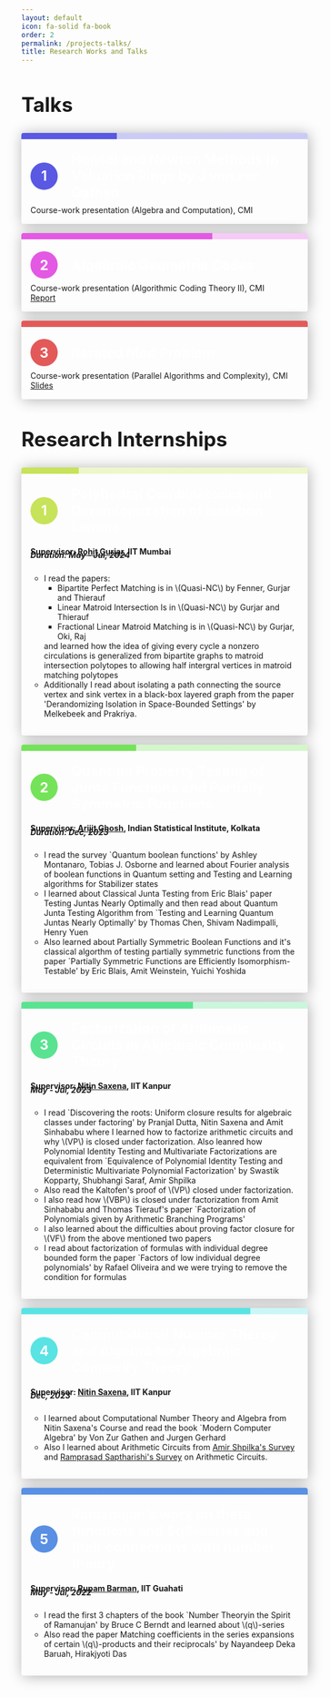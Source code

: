 ```yaml
---
layout: default
icon: fa-solid fa-book
order: 2
permalink: /projects-talks/
title: Research Works and Talks
---
```


<!-- <style>
@import url('https://fonts.googleapis.com/css2?family=Space+Mono:ital,wght@0,400;0,700;1,400;1,700&display=swap');

body { 
  /* font-family: 'Space Mono', monospace;  */
  display: flex;
  flex-direction: column;

ol.alternating-colors {
  counter-reset: list-counter;
}

ol.alternating-colors li {
  color: #fff7d1;
  padding-left: 16px;fff
  margin-top: 24px;
  position: relative;
  font-size: 16px;
  line-height: 20px;
  list-style: none; /* Remove default list styling */
  counter-increment: list-counter;
}

ol.alternating-colors li::before {
  content: counter(list-counter);
  display: flex;
  align-items: center;
  justify-content: center;
  height: 42px;
  width: 42px;
  border-radius: 50%;
  border: 2px solid #ddd;
  position: absolute;
  top: 0;
  left: -56px; /* Adjusted to position the circle correctly */
  text-align: center;
  vertical-align: middle;
  /* background-color: #fff; Optional: background color for better visibility */
  color: #fff; /* Optional: color for the counter text */
}

ol.alternating-colors li:nth-child(odd)::before {
  border-color: #0BAD02;
}

ol.alternating-colors li:nth-child(even)::before {
  border-color: #2378D5;
}

strong {
  color: #ffffff;
}

</style>

<body>
<ol class="alternating-colors">
  <li>
    <strong>Half-Life 2</strong>
    <p>Fight aliens, wear a head crab, learn about gravity</p>
  </li>
  <li>
    <strong>Halo: Combat Evolved</strong>
    <p>Fight aliens, wear an AI, learn about screen peeking siblings</p>
  </li>
  <li>
    <strong>Team Fortress 2</strong>
    <p>Fight non-alien residents, wear hats, learn about teamwork</p>
  </li>
  <li>
    <strong>Tribes</strong>
    <p>Ski, slip, and slide your way to victory</p>
  </li>
</ol>
</body> -->
<script type="text/javascript"
        src="http://cdn.mathjax.org/mathjax/latest/MathJax.js?config=TeX-AMS-MML_HTMLorMML">
</script>


<style>
p.newlist {
  margin: 0rem;
  /* line-height: 1.6; */
}

ol.newlist {
  list-style: none;
  counter-reset: list;
  padding: 0 0rem;
}

li.newlist {
  --stop: calc(100% / var(--length) * var(--i));
  --l: 62%;
  --l2: 88%;
  --h: calc((var(--i) - 9) * (180 / var(--length)));
  --c1: hsl(var(--h), 71%, var(--l));
  --c2: hsl(var(--h), 71%, var(--l2));

  position: relative;
  counter-increment: list;
  /* max-width: 45rem; */
  margin: 1rem auto;
  /* padding: 2rem 1rem 1rem; */
  box-shadow: 0.1rem 0.1rem 1.5rem rgba(0, 0, 0, 0.3);
  border-radius: 0.25rem;
  overflow: hidden;
  /* background-color: white; */
}

li.newlist::before {
  content: '';
  display: block;
  width: 100%;
  height: 0.7rem;
  position: absolute;
  top: 0;
  left: 0;
  background: linear-gradient(to right, var(--c1) var(--stop), var(--c2) var(--stop));
}

h3.newlist {
  display: flex;
  align-items: center; /* Change this to center */
  margin: 0 0 3rem;
  color: white;
}

h3.newlist::before {
  display: flex;
  justify-content: center;
  align-items: center;
  flex: 0 0 auto;
  margin-right: 1rem;
  width: 3rem;
  height: 3rem;
  content: counter(list);
  /* padding: 1rem; */
  border-radius: 50%;
  background-color: var(--c1);
  color: white;
}

@media (min-width: 30em) {
  li.newlist {
    /* margin: 3rem auto; */
    padding: 2rem 1rem 1rem;
  }

  h3.newlist {
    font-size: 1.5rem;
    margin: 0 0 0.5rem;
  }

  h3.newlist::before {
    margin-right: 1.5rem;
  }
}
.right{
    float:right;
}

.left{
    float:left;
}
</style>


<body>
<h2 style="font-size:2.5em;">Talks</h2>
<ol class="newlist" style="--length: 3" role="list">
<li class="newlist" style="--i: 1">
<h3 class="newlist">Hensel and Newton Methods in Valuation Rings by J von zur Gathen</h3>
<p class="newlist">
Course-work presentation (Algebra and Computation), CMI
</p>
</li>
<li class="newlist" style="--i: 2">
<h3 class="newlist">Algebraic Geometric Codes</h3>
<p class="newlist">
Course-work presentation (Algorithmic Coding Theory II), CMI
</p>
<p class="newlist">
<a href="/assets/act-report.pdf">Report</a>
</p>
</li>
<li class="newlist" style="--i: 3">
<h3 class="newlist">Iterated Mod Problem</h3>
<p class="newlist">
Course-work presentation (Parallel Algorithms and Complexity), CMI
</p>
<p class="newlist">
<a href="/assets/parallel-presentation-iterated-mod.pdf">Slides</a>
</p>
</li>
</ol>
<h2 style="font-size:2.5em;">Research Internships</h2>
<ol class="newlist" style="--length: 5" role="list">
	<li class="newlist" style="--i: 1">
		<h3 class="newlist">Polyhedral Combinatorics and Derandomization of Isolation Lemma</h3>
		<h4 style="margin-bottom: -30px;">Supervisor: <a href="https://www.cse.iitb.ac.in/~rgurjar/">Rohit Gurjar</a>, IIT Mumbai</h4>
		<h5>Duration: May - Jul, 2024</h5>
		<p class="newlist">
		<ul>
			<li>I read the papers:<ul> <li>Bipartite Perfect Matching is in \(Quasi-NC\) by Fenner, Gurjar and  Thierauf</li>
			<li>Linear Matroid Intersection Is in \(Quasi-NC\) by Gurjar and Thierauf</li>
			<li>Fractional Linear Matroid Matching is in \(Quasi-NC\) by Gurjar, Oki, Raj</li>
			</ul>
		and learned how the idea of giving every cycle a nonzero circulations is generalized from bipartite graphs to matroid intersection polytopes to allowing half intergral vertices in matroid matching polytopes</li>
		<li>Additionally I read about isolating a path connecting the source vertex and sink vertex in a black-box layered graph from the paper 'Derandomizing Isolation in Space-Bounded Settings' by Melkebeek and Prakriya.</li>
		</ul>
		</p>
	</li>
	<li class="newlist" style="--i: 2">
		<h3 class="newlist">Quantum Property Testing of Junta Functions and Partially Symmetric Functions</h3>
		<h4 style="margin-bottom: -30px;">Supervisor: <a href="https://sites.google.com/site/homepagearijitghosh/">Arijit Ghosh</a>, Indian Statistical Institute, Kolkata</h4>
		<h5>Duration: Dec, 2023</h5>
		<p class="newlist">
		<ul>
			<li>I read the survey `Quantum boolean functions' by Ashley Montanaro, Tobias J. Osborne and learned  about Fourier analysis of boolean functions in Quantum setting and Testing and Learning algorithms for Stabilizer states</li>
		<li>I learned about Classical Junta Testing from Eric Blais' paper Testing Juntas Nearly Optimally and then read about Quantum Junta Testing Algorithm from `Testing and Learning Quantum Juntas Nearly Optimally' by Thomas Chen, Shivam Nadimpalli, Henry Yuen</li>
		<li>Also learned about Partially Symmetric Boolean Functions and it's classical algorthm of testing partially symmetric functions from the paper `Partially Symmetric Functions are Efficiently Isomorphism-Testable' by Eric Blais, Amit Weinstein, Yuichi Yoshida</li>
		</ul>
		</p>
	</li>
	<li class="newlist" style="--i: 3">
		<h3 class="newlist">Factorization of Arithmetic Circuits in Algebraic Complexity Theory</h3>
		<h4 style="margin-bottom: -30px;">
		Supervisor: <a href="https://www.cse.iitk.ac.in/users/nitin/">Nitin Saxena</a>, IIT Kanpur
		</h4>
		<h5>
		May - Jul, 2023
		</h5>
		<p class="newlist">
		<ul>
			<li>I read `Discovering the roots: Uniform closure results for algebraic classes under factoring' by Pranjal Dutta, Nitin Saxena and Amit Sinhababu  where I learned how to factorize arithmetic circuits and why \(VP\) is closed under factorization. Also leanred how Polynomial Identity Testing and Multivariate Factorizations are equivalent from `Equivalence of Polynomial Identity Testing and Deterministic Multivariate Polynomial Factorization' by Swastik Kopparty, Shubhangi Saraf, Amir Shpilka</li>
		<li>Also read the Kaltofen's proof of \(VP\) closed under factorization.</li>
		<li>I also read how \(VBP\) is closed under factorization from Amit Sinhababu and Thomas Tierauf's paper `Factorization of Polynomials given by Arithmetic Branching Programs'</li>
		<li>I also learned about the difficulties about proving factor closure for \(VF\) from the above mentioned two papers</li>
		<li>I read about factorization of formulas with individual degree bounded form the paper `Factors of low individual degree polynomials' by Rafael Oliveira and we were trying to remove the condition for formulas</li>
		</ul>
		</p>
	</li>
	<li class="newlist" style="--i: 4">
		<h3 class="newlist">Computational Number Theroy and Algebra for Algebraic Comlexity Theory</h3>
		<h4 style="margin-bottom: -30px;">
		Supervisor: <a href="https://www.cse.iitk.ac.in/users/nitin/">Nitin Saxena</a>, IIT Kanpur</h4>
		<h5>
		Dec, 2023
		</h5>
		<p class="newlist">
		<ul>
		<li>I learned about Computational Number Theory and Algebra from Nitin Saxena's Course and read the book `Modern Computer Algebra' by Von Zur Gathen and Jurgen Gerhard</li>
		<li>Also I learned about Arithmetic Circuits from <a href="https://www.nowpublishers.com/article/Details/TCS-039">Amir Shpilka's Survey</a> and 
	<a href="https://github.com/dasarpmar/lowerbounds-survey">Ramprasad Saptharishi's Survey</a> on Arithmetic Circuits.</li>
		</ul>
		</p>
	</li>
	<li class="newlist" style="--i: 5">
		<h3 class="newlist">Ramanujan’s work on theta functions and $q$-series and their connections with number theory</h3>
		<h4 style="margin-bottom: -30px;">
		Supervisor: <a href="https://www.iitg.ac.in/rupam/">Rupam Barman</a>, IIT Guahati</h4>
		<h5>
		May - Jul, 2022
		</h5>
		<p class="newlist">
		<ul>
			<li>I read the first 3 chapters of the book `Number Theoryin the Spirit of Ramanujan' by Bruce C Berndt and learned about \(q\)-series</li>
		<li>Also read the paper 
		Matching coefficients in the series expansions of certain \(q\)-products and their reciprocals' by Nayandeep Deka Baruah, Hirakjyoti Das</li>
		</ul>
		</p>
	</li>
</ol>
</body>